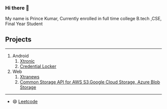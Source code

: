 ### Hi there 👋

<!--
**iamnovaprince/iamnovaprince** is a ✨ _special_ ✨ repository because its `README.md` (this file) appears on your GitHub profile.

Here are some ideas to get you started:

- 🔭 I’m currently working on ...
- 🌱 I’m currently learning ...
- 👯 I’m looking to collaborate on ...
- 🤔 I’m looking for help with ...
- 💬 Ask me about ...
- 📫 How to reach me: ...
- 😄 Pronouns: ...
- ⚡ Fun fact: ...
-->

My name is Prince Kumar, Currently enrolled in full time college
B.tech ,CSE, Final Year Student

## Projects
***
1. Android
    1. [Xtronic](https://github.com/iamnovaprince/xtronic-android)
    2. [Credential Locker](https://github.com/iamnovaprince/CredentialsLocker)
2. Web
    1. [Xtranews](https://github.com/iamnovaprince/XtraApps)
    2. [Common Storage API for AWS S3,Google Cloud Storage, Azure Blob Storage](https://github.com/iamnovaprince/CommonStorageApi/tree/main/CommonStorage)

***

- 😄 [Leetcode](https://leetcode.com/iamnovaprince/)
 

